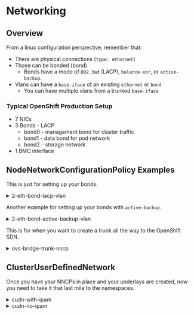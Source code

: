 # Networking

## Overview

From a linux configuration perspective, remember that: 

* There are physical connections (`type: ethernet`)
* Those can be bonded (bond)
    * Bonds have a mode of `802.3ad` (LACP), `balance-xor`, or `active-backup`. 
* Vlans can have a `base-iface` of an existing `ethernet` or `bond`
    * You can have multiple vlans from a trunked `base-iface`

### Typical OpenShift Production Setup

* 7 NICs
* 3 Bonds - LACP
    * bond0 - management bond for cluster traffic
    * bond1 - data bond for pod network
    * bond2 - storage network
* 1 BMC interface

## NodeNetworkConfigurationPolicy Examples

This is just for setting up your bonds. 
<details>
<summary>2-eth-bond-lacp-vlan</summary>
```yaml
{% include-markdown "networking/2-eth-bond-lacp-vlan.yaml" %}
```
</details>

Another example for setting up your bonds with `active-backup`. 
<details>
<summary>2-eth-bond-active-backup-vlan</summary>
```yaml
{% include-markdown "networking/2-eth-bond-active-backup-vlan.yaml" %}
```
</details>

This is for when you want to create a trunk all the way to the OpenShift SDN.
<details>
<summary>ovs-bridge-trunk-nncp</summary>
<p>This example assumes you have an existing `bond1` on each of your worker nodes. One of the good things about using bonded connections is that if your device names are not consistent across your hardware, you have the ability to obfuscate the differences and name the bonds all the same, thus your additional configurations can be applied to larger groupings of hardware. </p>
```yaml
{% include-markdown "networking/ovs-bridge-trunk-nncp.yaml" %}
```
</details>

## ClusterUserDefinedNetwork

Once you have your NNCPs in place and your underlays are created, now you need to take it that last mile to the namespaces. 

<details>
<summary>cudn-with-ipam</summary>
<p>This example assumes you have an existing ovn bridge mapping for a localnet connection called localnet-bridge-trunk.</p>
```yaml
{% include-markdown "networking/cudn-with-ipam.yaml" %}
```
</details>

<details>
<summary>cudn-no-ipam</summary>
<p>This example assumes you have an existing ovn bridge mapping for a localnet connection called localnet-bridge-trunk.</p>
```yaml
{% include-markdown "networking/cudn-no-ipam.yaml" %}
```
</details>